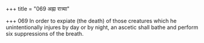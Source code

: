 +++
title = "069 अह्ना रात्र्या"

+++
069	In order to expiate (the death) of those creatures which he unintentionally injures by day or by night, an ascetic shall bathe and perform six suppressions of the breath.